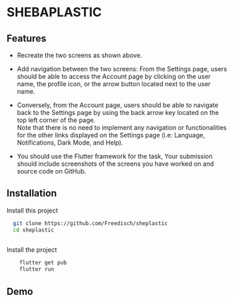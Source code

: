 
# SHEBAPLASTIC


## Features

- Recreate the two screens as shown above. 

- Add navigation between the two screens:
    From the Settings page, users should be able to access the Account page by clicking on the user name, the profile icon, or the arrow button located next to the user name.

- Conversely, from the Account page, users should be able to navigate back to the Settings page by using the back arrow key located on the top left corner of the page.  
    Note that there is no need to implement any navigation or functionalities for the other links displayed on the Settings page (i.e: Language, Notifications, Dark Mode, and Help).

- You should use the Flutter framework for the task,
    Your submission should include screenshots of the screens you have worked on and source code on GitHub.




## Installation

Install this project

```bash
  git clone https://github.com/Freedisch/sheplastic
  cd sheplastic
  
```
Install the project

```bash
    flutter get pub
    flutter run
```
## Demo


